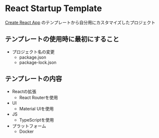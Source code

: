 # React Startup Template
[Create React App](https://github.com/facebook/create-react-app) のテンプレートから自分用にカスタマイズしたプロジェクト

## テンプレートの使用時に最初にすること
- プロジェクト名の変更
  - package.json
  - package-lock.json

## テンプレートの内容
- Reactの拡張
  - React Routerを使用
- UI
  - Material UIを使用
- JS
  - TypeScriptを使用
- プラットフォーム
  - Docker
